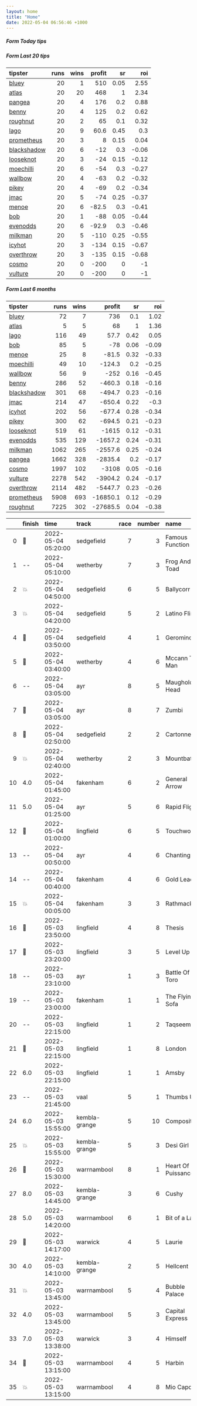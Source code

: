 ```yaml
---   
layout: home  
title: "Home"   
date: 2022-05-04 06:56:46 +1000  
---   
```



##### Form Today tips   

##### Form Last 20 tips   

| tipster                                                         |   runs |   wins |   profit |   sr |   roi |
|:----------------------------------------------------------------|-------:|-------:|---------:|-----:|------:|
| [bluey](https://mrwayneo.github.io/tips/bluey.html)             |     20 |      1 |    510   | 0.05 |  2.55 |
| [atlas](https://mrwayneo.github.io/tips/atlas.html)             |     20 |     20 |    468   | 1    |  2.34 |
| [pangea](https://mrwayneo.github.io/tips/pangea.html)           |     20 |      4 |    176   | 0.2  |  0.88 |
| [benny](https://mrwayneo.github.io/tips/benny.html)             |     20 |      4 |    125   | 0.2  |  0.62 |
| [roughnut](https://mrwayneo.github.io/tips/roughnut.html)       |     20 |      2 |     65   | 0.1  |  0.32 |
| [lago](https://mrwayneo.github.io/tips/lago.html)               |     20 |      9 |     60.6 | 0.45 |  0.3  |
| [prometheus](https://mrwayneo.github.io/tips/prometheus.html)   |     20 |      3 |      8   | 0.15 |  0.04 |
| [blackshadow](https://mrwayneo.github.io/tips/blackshadow.html) |     20 |      6 |    -12   | 0.3  | -0.06 |
| [looseknot](https://mrwayneo.github.io/tips/looseknot.html)     |     20 |      3 |    -24   | 0.15 | -0.12 |
| [moechilli](https://mrwayneo.github.io/tips/moechilli.html)     |     20 |      6 |    -54   | 0.3  | -0.27 |
| [wallbow](https://mrwayneo.github.io/tips/wallbow.html)         |     20 |      4 |    -63   | 0.2  | -0.32 |
| [pikey](https://mrwayneo.github.io/tips/pikey.html)             |     20 |      4 |    -69   | 0.2  | -0.34 |
| [jmac](https://mrwayneo.github.io/tips/jmac.html)               |     20 |      5 |    -74   | 0.25 | -0.37 |
| [menoe](https://mrwayneo.github.io/tips/menoe.html)             |     20 |      6 |    -82.5 | 0.3  | -0.41 |
| [bob](https://mrwayneo.github.io/tips/bob.html)                 |     20 |      1 |    -88   | 0.05 | -0.44 |
| [evenodds](https://mrwayneo.github.io/tips/evenodds.html)       |     20 |      6 |    -92.9 | 0.3  | -0.46 |
| [milkman](https://mrwayneo.github.io/tips/milkman.html)         |     20 |      5 |   -110   | 0.25 | -0.55 |
| [icyhot](https://mrwayneo.github.io/tips/icyhot.html)           |     20 |      3 |   -134   | 0.15 | -0.67 |
| [overthrow](https://mrwayneo.github.io/tips/overthrow.html)     |     20 |      3 |   -135   | 0.15 | -0.68 |
| [cosmo](https://mrwayneo.github.io/tips/cosmo.html)             |     20 |      0 |   -200   | 0    | -1    |
| [vulture](https://mrwayneo.github.io/tips/vulture.html)         |     20 |      0 |   -200   | 0    | -1    |

##### Form Last 6 months   

| tipster                                                         |   runs |   wins |   profit |   sr |   roi |
|:----------------------------------------------------------------|-------:|-------:|---------:|-----:|------:|
| [bluey](https://mrwayneo.github.io/tips/bluey.html)             |     72 |      7 |    736   | 0.1  |  1.02 |
| [atlas](https://mrwayneo.github.io/tips/atlas.html)             |      5 |      5 |     68   | 1    |  1.36 |
| [lago](https://mrwayneo.github.io/tips/lago.html)               |    116 |     49 |     57.7 | 0.42 |  0.05 |
| [bob](https://mrwayneo.github.io/tips/bob.html)                 |     85 |      5 |    -78   | 0.06 | -0.09 |
| [menoe](https://mrwayneo.github.io/tips/menoe.html)             |     25 |      8 |    -81.5 | 0.32 | -0.33 |
| [moechilli](https://mrwayneo.github.io/tips/moechilli.html)     |     49 |     10 |   -124.3 | 0.2  | -0.25 |
| [wallbow](https://mrwayneo.github.io/tips/wallbow.html)         |     56 |      9 |   -252   | 0.16 | -0.45 |
| [benny](https://mrwayneo.github.io/tips/benny.html)             |    286 |     52 |   -460.3 | 0.18 | -0.16 |
| [blackshadow](https://mrwayneo.github.io/tips/blackshadow.html) |    301 |     68 |   -494.7 | 0.23 | -0.16 |
| [jmac](https://mrwayneo.github.io/tips/jmac.html)               |    214 |     47 |   -650.4 | 0.22 | -0.3  |
| [icyhot](https://mrwayneo.github.io/tips/icyhot.html)           |    202 |     56 |   -677.4 | 0.28 | -0.34 |
| [pikey](https://mrwayneo.github.io/tips/pikey.html)             |    300 |     62 |   -694.5 | 0.21 | -0.23 |
| [looseknot](https://mrwayneo.github.io/tips/looseknot.html)     |    519 |     61 |  -1615   | 0.12 | -0.31 |
| [evenodds](https://mrwayneo.github.io/tips/evenodds.html)       |    535 |    129 |  -1657.2 | 0.24 | -0.31 |
| [milkman](https://mrwayneo.github.io/tips/milkman.html)         |   1062 |    265 |  -2557.6 | 0.25 | -0.24 |
| [pangea](https://mrwayneo.github.io/tips/pangea.html)           |   1662 |    328 |  -2835.4 | 0.2  | -0.17 |
| [cosmo](https://mrwayneo.github.io/tips/cosmo.html)             |   1997 |    102 |  -3108   | 0.05 | -0.16 |
| [vulture](https://mrwayneo.github.io/tips/vulture.html)         |   2278 |    542 |  -3904.2 | 0.24 | -0.17 |
| [overthrow](https://mrwayneo.github.io/tips/overthrow.html)     |   2114 |    482 |  -5447.7 | 0.23 | -0.26 |
| [prometheus](https://mrwayneo.github.io/tips/prometheus.html)   |   5908 |    693 | -16850.1 | 0.12 | -0.29 |
| [roughnut](https://mrwayneo.github.io/tips/roughnut.html)       |   7225 |    302 | -27685.5 | 0.04 | -0.38 |

|    | finish            | time                | track         |   race |   number | name               |   odds | tipster             |
|---:|:------------------|:--------------------|:--------------|-------:|---------:|:-------------------|-------:|:--------------------|
|  0 | :3rd_place_medal: | 2022-05-04 05:20:00 | sedgefield    |      7 |        3 | Famous Function    |   4    | overthrow           |
|  1 | --                | 2022-05-04 05:10:00 | wetherby      |      7 |        3 | Frog And Toad      |   2.35 | vulture             |
|  2 | :boom:            | 2022-05-04 04:50:00 | sedgefield    |      6 |        5 | Ballycorr          |   3.6  | looseknot           |
|  3 | :boom:            | 2022-05-04 04:20:00 | sedgefield    |      5 |        2 | Latino Fling       |   2.2  | overthrow           |
|  4 | :2nd_place_medal: | 2022-05-04 03:50:00 | sedgefield    |      4 |        1 | Geromino           |   1.6  | overthrow           |
|  5 | :3rd_place_medal: | 2022-05-04 03:40:00 | wetherby      |      4 |        6 | Mccann The Man     |   7    | looseknot           |
|  6 | --                | 2022-05-04 03:05:00 | ayr           |      8 |        5 | Maughold Head      |   8    | looseknot           |
|  7 | :3rd_place_medal: | 2022-05-04 03:05:00 | ayr           |      8 |        7 | Zumbi              |  13    | overthrow           |
|  8 | :2nd_place_medal: | 2022-05-04 02:50:00 | sedgefield    |      2 |        2 | Cartonne           |   2.25 | evenodds,overthrow  |
|  9 | :boom:            | 2022-05-04 02:40:00 | wetherby      |      2 |        3 | Mountbatten        |   2.35 | milkman             |
| 10 | 4.0               | 2022-05-04 01:45:00 | fakenham      |      6 |        2 | General Arrow      |   3    | overthrow,moechilli |
| 11 | 5.0               | 2022-05-04 01:25:00 | ayr           |      5 |        6 | Rapid Flight       |   9    | overthrow           |
| 12 | :2nd_place_medal: | 2022-05-04 01:00:00 | lingfield     |      6 |        5 | Touchwood          |   2.2  | vulture             |
| 13 | --                | 2022-05-04 00:50:00 | ayr           |      4 |        6 | Chanting Hill      |  10    | cosmo,bluey         |
| 14 | --                | 2022-05-04 00:40:00 | fakenham      |      4 |        6 | Gold Leader        |   5.5  | looseknot           |
| 15 | :boom:            | 2022-05-04 00:05:00 | fakenham      |      3 |        3 | Rathmacknee        |   1.95 | overthrow           |
| 16 | :2nd_place_medal: | 2022-05-03 23:50:00 | lingfield     |      4 |        8 | Thesis             |   1.75 | vulture             |
| 17 | :2nd_place_medal: | 2022-05-03 23:20:00 | lingfield     |      3 |        5 | Level Up           |   4.75 | looseknot           |
| 18 | --                | 2022-05-03 23:10:00 | ayr           |      1 |        3 | Battle Of Toro     |   7.5  | overthrow           |
| 19 | --                | 2022-05-03 23:00:00 | fakenham      |      1 |        1 | The Flying Sofa    |   3.6  | pangea              |
| 20 | --                | 2022-05-03 22:15:00 | lingfield     |      1 |        2 | Taqseemaat         |   4.33 | looseknot           |
| 21 | :3rd_place_medal: | 2022-05-03 22:15:00 | lingfield     |      1 |        8 | London             |   4.2  | looseknot           |
| 22 | 6.0               | 2022-05-03 22:15:00 | lingfield     |      1 |        1 | Amsby              |   6    | looseknot           |
| 23 | --                | 2022-05-03 21:45:00 | vaal          |      5 |        1 | Thumbs Up          |   0    | vulture             |
| 24 | 6.0               | 2022-05-03 15:55:00 | kembla-grange |      5 |       10 | Composite          |   7    | looseknot           |
| 25 | :boom:            | 2022-05-03 15:55:00 | kembla-grange |      5 |        3 | Desi Girl          |   5.5  | pikey               |
| 26 | :2nd_place_medal: | 2022-05-03 15:30:00 | warrnambool   |      8 |        1 | Heart Of Puissance |   2.7  | vulture             |
| 27 | 8.0               | 2022-05-03 14:45:00 | kembla-grange |      3 |        6 | Cushy              |   7    | pikey               |
| 28 | 5.0               | 2022-05-03 14:20:00 | warrnambool   |      6 |        1 | Bit of a Lad       |   5.5  | pangea,blackshadow  |
| 29 | :3rd_place_medal: | 2022-05-03 14:17:00 | warwick       |      4 |        5 | Laurie             |   9    | pangea              |
| 30 | 4.0               | 2022-05-03 14:10:00 | kembla-grange |      2 |        5 | Hellcent           |  10    | pikey               |
| 31 | :boom:            | 2022-05-03 13:45:00 | warrnambool   |      5 |        4 | Bubble Palace      |   2.3  | milkman             |
| 32 | 4.0               | 2022-05-03 13:45:00 | warrnambool   |      5 |        3 | Capital Express    |   6    | milkman             |
| 33 | 7.0               | 2022-05-03 13:38:00 | warwick       |      3 |        4 | Himself            |   8.5  | looseknot           |
| 34 | :2nd_place_medal: | 2022-05-03 13:15:00 | warrnambool   |      4 |        5 | Harbin             |   5    | looseknot           |
| 35 | :boom:            | 2022-05-03 13:15:00 | warrnambool   |      4 |        8 | Mio Capo           |   6.5  | looseknot           |